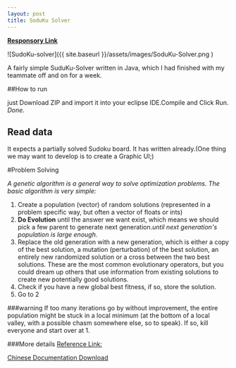 ```yaml
---
layout: post
title: SoduKu Solver
---
```


[**Responsory Link**](https://github.com/ZhuFengdaaa/SoduKu-Solver)

![SudoKu-solver]({{ site.baseurl }}/assets/images/SoduKu-Solver.png )

A fairly simple SuduKu-Solver written in Java, which I had finished with my teammate off and on for a week.
	
##How to run

just Download ZIP and import it into your eclipse IDE.Compile and Click Run. _Done._ 

## Read data
It expects a partially solved Sudoku board. It has written already.(One thing we may want to develop is to create a Graphic 
UI;)

#Problem Solving

*A genetic algorithm is a general way to solve optimization problems. The basic algorithm is very simple:*

1. Create a population (vector) of random solutions (represented in a problem specific way, but often a vector of floats or ints)
2. **Do Evolution** until the answer we want exist,
which means we should pick a few parent to generate next generation.*until next generation's population is large enough.*
3. Replace the old generation with a new generation, which is either a copy of the best solution, a mutation (perturbation) of the best solution, an entirely new randomized solution or a cross between the two best solutions. These are the most common evolutionary operators, but you could dream up others that use information from existing solutions to create new potentially good solutions.
4. Check if you have a new global best fitness, if so, store the solution.
5. Go to 2

###warning
If too many iterations go by without improvement, the entire population might be stuck in a local minimum (at the bottom of a local valley, with a possible chasm somewhere else, so to speak). If so, kill everyone and start over at 1.

###More details
[Reference Link:](http://fendrich.se/blog/2010/05/05/solving-sudoku-with-genetic-algorithms/ "Reference Link")

[Chinese Documentation Download](https://github.com/ZhuFengdaaa/SoduKu-Solver/raw/master/%E9%81%97%E4%BC%A0%E7%AE%97%E6%B3%95%E6%B1%82%E8%A7%A3%E4%B9%9D%E5%AE%AB%E6%A0%BC%E6%95%B0%E7%8B%AC.docx)